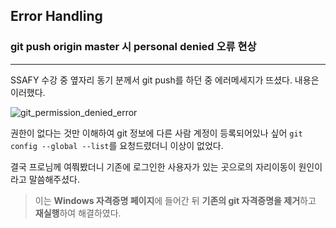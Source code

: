 ## Error Handling
### git push origin master 시 personal denied 오류 현상
--- 
 SSAFY 수강 중 옆자리 동기 분께서 git push를 하던 중 에러메세지가 뜨셨다. 내용은 이러했다.

![git_permission_denied_error](https://user-images.githubusercontent.com/89143804/179354042-6cb9e437-ef40-43f8-b6c0-241968feda5d.png)

권한이 없다는 것만 이해하여 git 정보에 다른 사람 계정이 등록되어있나 싶어 `git config --global --list`를 요청드렸더니 이상이 없었다.   


결국 프로님께 여쭤봤더니 기존에 로그인한 사용자가 있는 곳으로의 자리이동이 원인이라고 말씀해주셨다.  


> 이는 **Windows 자격증명 페이지**에 들어간 뒤 **기존의 git 자격증명을 제거**하고 **재실행**하여 해결하였다.